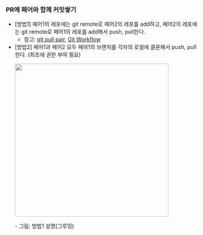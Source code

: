 ### PR에 페어와 함께 커밋쌓기
- [방법1] 페어1의 레포에는 git remote로 페어2의 레포를 add하고, 페어2의 레포에는 git remote로 페어1의 레포를 add해서 push, pull한다.
  - 참고: [git pull pair](https://dalya-tech.tistory.com/1), [Git Workflow](https://paigekim29.medium.com/til-2020-11-30-3f78f73d1173)
- [방법2] 페어1과 페어2 모두 페어1의 브랜치를 각자의 로컬에 클론해서 push, pull한다. (최초에 권한 부여 필요)
  <p><img src="https://user-images.githubusercontent.com/60066472/108356369-65177e80-722f-11eb-821a-2330261aeb1d.png" width="400"></p>
  - 그림: 방법1 설명(그루밍)
